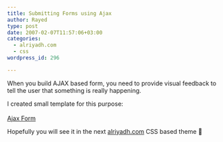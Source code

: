 ```yaml
---
title: Submitting Forms using Ajax
author: Rayed
type: post
date: 2007-02-07T11:57:06+03:00
categories:
  - alriyadh.com
  - css
wordpress_id: 296

---
```

<p>When you build AJAX based form, you need to provide visual feedback to tell the user that something is really happening.</p>
<p>I created small template for this purpose:<br />
<a href="/upload/2007-02-07/ajax.html"><br />
<img src="/upload/2007-02-07/ajax.gif" alt="" border="0" /><br />
Ajax Form</a></p>
<p>Hopefully you will see it in the next <a href="http://www.alriyadh.com/">alriyadh.com</a> CSS based theme 🙂</p>
